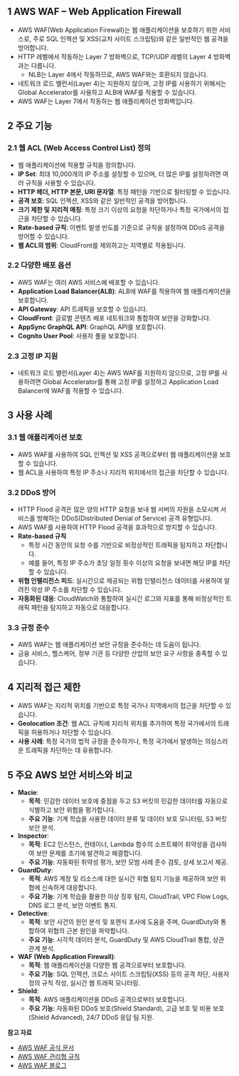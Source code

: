 ## 1 AWS WAF – Web Application Firewall

- AWS WAF(Web Application Firewall)는 웹 애플리케이션을 보호하기 위한 서비스로, 주로 SQL 인젝션 및 XSS(교차 사이트 스크립팅)와 같은 일반적인 웹 공격을 방어합니다.
- HTTP 레벨에서 작동하는 Layer 7 방화벽으로, TCP/UDP 레벨의 Layer 4 방화벽과는 다릅니다.
	- NLB는 Layer 4에서 작동하므로, AWS WAF와는 호환되지 않습니다.
- 네트워크 로드 밸런서(Layer 4)는 지원하지 않으며, 고정 IP를 사용하기 위해서는 Global Accelerator를 사용하고 ALB에 WAF를 적용할 수 있습니다.
- AWS WAF는 Layer 7에서 작동하는 웹 애플리케이션 방화벽입니다.



## 2 주요 기능

### 2.1 웹 ACL (Web Access Control List) 정의

- 웹 애플리케이션에 적용할 규칙을 정의합니다.
- **IP Set**: 최대 10,000개의 IP 주소를 설정할 수 있으며, 더 많은 IP를 설정하려면 여러 규칙을 사용할 수 있습니다.
- **HTTP 헤더, HTTP 본문, URI 문자열**: 특정 패턴을 기반으로 필터링할 수 있습니다.
- **공격 보호**: SQL 인젝션, XSS와 같은 일반적인 공격을 방어합니다.
- **크기 제한 및 지리적 매칭**: 특정 크기 이상의 요청을 차단하거나 특정 국가에서의 접근을 차단할 수 있습니다.
- **Rate-based 규칙**: 이벤트 발생 빈도를 기준으로 규칙을 설정하여 DDoS 공격을 방어할 수 있습니다.
- **웹 ACL의 범위**: CloudFront를 제외하고는 지역별로 적용됩니다.



### 2.2 다양한 배포 옵션

- AWS WAF는 여러 AWS 서비스에 배포할 수 있습니다.
- **Application Load Balancer(ALB)**: ALB에 WAF를 적용하여 웹 애플리케이션을 보호합니다.
- **API Gateway**: API 트래픽을 보호할 수 있습니다.
- **CloudFront**: 글로벌 콘텐츠 배포 네트워크와 통합하여 보안을 강화합니다.
- **AppSync GraphQL API**: GraphQL API를 보호합니다.
- **Cognito User Pool**: 사용자 풀을 보호합니다.



### 2.3 고정 IP 지원

- 네트워크 로드 밸런서(Layer 4)는 AWS WAF를 지원하지 않으므로, 고정 IP를 사용하려면 Global Accelerator를 통해 고정 IP를 설정하고 Application Load Balancer에 WAF를 적용할 수 있습니다.



## 3 사용 사례

### 3.1 웹 애플리케이션 보호

- AWS WAF를 사용하여 SQL 인젝션 및 XSS 공격으로부터 웹 애플리케이션을 보호할 수 있습니다.
- 웹 ACL을 사용하여 특정 IP 주소나 지리적 위치에서의 접근을 차단할 수 있습니다.



### 3.2 DDoS 방어

- HTTP Flood 공격은 많은 양의 HTTP 요청을 보내 웹 서버의 자원을 소모시켜 서비스를 방해하는 DDoS(Distributed Denial of Service) 공격 유형입니다.
- AWS WAF를 사용하여 HTTP Flood 공격을 효과적으로 방지할 수 있습니다.
- **Rate-based 규칙**
	- 특정 시간 동안의 요청 수를 기반으로 비정상적인 트래픽을 탐지하고 차단합니다.
	- 예를 들어, 특정 IP 주소가 초당 일정 횟수 이상의 요청을 보내면 해당 IP를 차단할 수 있습니다.
- **위협 인텔리전스 피드**: 실시간으로 제공되는 위협 인텔리전스 데이터를 사용하여 알려진 악성 IP 주소를 차단할 수 있습니다.
- **자동화된 대응**: CloudWatch와 통합하여 실시간 로그와 지표를 통해 비정상적인 트래픽 패턴을 탐지하고 자동으로 대응합니다.



### 3.3 규정 준수

- AWS WAF는 웹 애플리케이션 보안 규정을 준수하는 데 도움이 됩니다.
- 금융 서비스, 헬스케어, 정부 기관 등 다양한 산업의 보안 요구 사항을 충족할 수 있습니다.



## 4 지리적 접근 제한

- AWS WAF는 지리적 위치를 기반으로 특정 국가나 지역에서의 접근을 차단할 수 있습니다.
- **Geolocation 조건**: 웹 ACL 규칙에 지리적 위치를 추가하여 특정 국가에서의 트래픽을 허용하거나 차단할 수 있습니다.
- **사용 사례**: 특정 국가의 법적 규정을 준수하거나, 특정 국가에서 발생하는 의심스러운 트래픽을 차단하는 데 유용합니다.



## 5 주요 AWS 보안 서비스와 비교

- **Macie**:
    - **목적**: 민감한 데이터 보호에 중점을 두고 S3 버킷의 민감한 데이터를 자동으로 식별하고 보안 위험을 평가합니다.
    - **주요 기능**: 기계 학습을 사용한 데이터 분류 및 데이터 보호 모니터링, S3 버킷 보안 분석.
- **Inspector**:
    - **목적**: EC2 인스턴스, 컨테이너, Lambda 함수의 소프트웨어 취약성을 검사하여 보안 문제를 조기에 발견하고 해결합니다.
    - **주요 기능**: 자동화된 취약성 평가, 보안 모범 사례 준수 검토, 상세 보고서 제공.
- **GuardDuty**:
    - **목적**: AWS 계정 및 리소스에 대한 실시간 위협 탐지 기능을 제공하여 보안 위협에 신속하게 대응합니다.
    - **주요 기능**: 기계 학습을 활용한 이상 징후 탐지, CloudTrail, VPC Flow Logs, DNS 로그 분석, 보안 이벤트 통지.
- **Detective**:
    - **목적**: 보안 사건의 원인 분석 및 포렌식 조사에 도움을 주며, GuardDuty와 통합하여 위협의 근본 원인을 파악합니다.
    - **주요 기능**: 시각적 데이터 분석, GuardDuty 및 AWS CloudTrail 통합, 상관 관계 분석.
- **WAF (Web Application Firewall)**:
    - **목적**: 웹 애플리케이션을 다양한 웹 공격으로부터 보호합니다.
    - **주요 기능**: SQL 인젝션, 크로스 사이트 스크립팅(XSS) 등의 공격 차단, 사용자 정의 규칙 작성, 실시간 웹 트래픽 모니터링.
- **Shield**:
    - **목적**: AWS 애플리케이션을 DDoS 공격으로부터 보호합니다.
    - **주요 기능**: 자동화된 DDoS 보호(Shield Standard), 고급 보호 및 비용 보호(Shield Advanced), 24/7 DDoS 응답 팀 지원.



**참고 자료**

- [AWS WAF 공식 문서](https://aws.amazon.com/ko/waf/)
- [AWS WAF 관리형 규칙](https://aws.amazon.com/ko/waf/managed-rules/)
- [AWS WAF 블로그](https://aws.amazon.com/ko/blogs/security/tag/aws-waf/)
